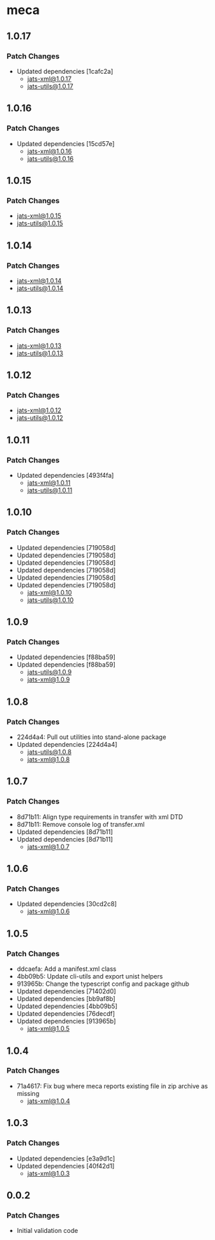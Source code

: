 # meca

## 1.0.17

### Patch Changes

- Updated dependencies [1cafc2a]
  - jats-xml@1.0.17
  - jats-utils@1.0.17

## 1.0.16

### Patch Changes

- Updated dependencies [15cd57e]
  - jats-xml@1.0.16
  - jats-utils@1.0.16

## 1.0.15

### Patch Changes

- jats-xml@1.0.15
- jats-utils@1.0.15

## 1.0.14

### Patch Changes

- jats-xml@1.0.14
- jats-utils@1.0.14

## 1.0.13

### Patch Changes

- jats-xml@1.0.13
- jats-utils@1.0.13

## 1.0.12

### Patch Changes

- jats-xml@1.0.12
- jats-utils@1.0.12

## 1.0.11

### Patch Changes

- Updated dependencies [493f4fa]
  - jats-xml@1.0.11
  - jats-utils@1.0.11

## 1.0.10

### Patch Changes

- Updated dependencies [719058d]
- Updated dependencies [719058d]
- Updated dependencies [719058d]
- Updated dependencies [719058d]
- Updated dependencies [719058d]
- Updated dependencies [719058d]
  - jats-xml@1.0.10
  - jats-utils@1.0.10

## 1.0.9

### Patch Changes

- Updated dependencies [f88ba59]
- Updated dependencies [f88ba59]
  - jats-utils@1.0.9
  - jats-xml@1.0.9

## 1.0.8

### Patch Changes

- 224d4a4: Pull out utilities into stand-alone package
- Updated dependencies [224d4a4]
  - jats-utils@1.0.8
  - jats-xml@1.0.8

## 1.0.7

### Patch Changes

- 8d71b11: Align type requirements in transfer with xml DTD
- 8d71b11: Remove console log of transfer.xml
- Updated dependencies [8d71b11]
- Updated dependencies [8d71b11]
  - jats-xml@1.0.7

## 1.0.6

### Patch Changes

- Updated dependencies [30cd2c8]
  - jats-xml@1.0.6

## 1.0.5

### Patch Changes

- ddcaefa: Add a manifest.xml class
- 4bb09b5: Update cli-utils and export unist helpers
- 913965b: Change the typescript config and package github
- Updated dependencies [71402d0]
- Updated dependencies [bb9af8b]
- Updated dependencies [4bb09b5]
- Updated dependencies [76decdf]
- Updated dependencies [913965b]
  - jats-xml@1.0.5

## 1.0.4

### Patch Changes

- 71a4617: Fix bug where meca reports existing file in zip archive as missing
  - jats-xml@1.0.4

## 1.0.3

### Patch Changes

- Updated dependencies [e3a9d1c]
- Updated dependencies [40f42d1]
  - jats-xml@1.0.3

## 0.0.2

### Patch Changes

- Initial validation code
